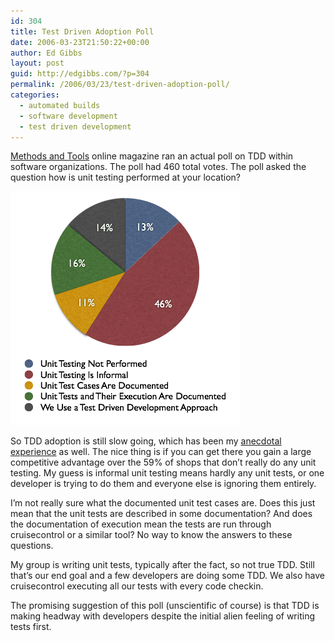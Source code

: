 ```yaml
---
id: 304
title: Test Driven Adoption Poll
date: 2006-03-23T21:50:22+00:00
author: Ed Gibbs
layout: post
guid: http://edgibbs.com/?p=304
permalink: /2006/03/23/test-driven-adoption-poll/
categories:
  - automated builds
  - software development
  - test driven development
---
```

[Methods and Tools](http://www.methodsandtools.com/dynpoll/oldpoll.php?UnitTest) online magazine ran an actual poll on TDD within software organizations. The poll had 460 total votes. The poll asked the question how is unit testing performed at your location?

![](/images/tdd_adoption_chart.png)

So TDD adoption is still slow going, which has been my [anecdotal experience](http://edgibbs.com/2005/07/30/how-deep-is-tdd-adoption/) as well. The nice thing is if you can get there you gain a large competitive advantage over the 59% of shops that don&#8217;t really do any unit testing. My guess is informal unit testing means hardly any unit tests, or one developer is trying to do them and everyone else is ignoring them entirely.

I&#8217;m not really sure what the documented unit test cases are. Does this just mean that the unit tests are described in some documentation? And does the documentation of execution mean the tests are run through cruisecontrol or a similar tool? No way to know the answers to these questions. 

My group is writing unit tests, typically after the fact, so not true TDD. Still that&#8217;s our end goal and a few developers are doing some TDD. We also have cruisecontrol executing all our tests with every code checkin.

The promising suggestion of this poll (unscientific of course) is that TDD is making headway with developers despite the initial alien feeling of writing tests first.